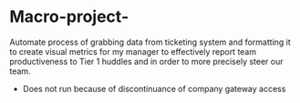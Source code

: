 # Macro-project-
Automate process of grabbing data from ticketing system and formatting it to create 
visual metrics for my manager to effectively report team productiveness to Tier 1
huddles and in order to more precisely steer our team. 



- Does not run because of discontinuance of company gateway access

